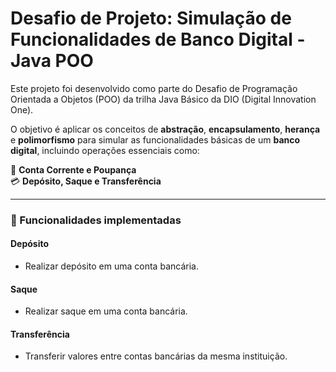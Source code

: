# Desafio de Projeto: Simulação de Funcionalidades de Banco Digital - Java POO

Este projeto foi desenvolvido como parte do Desafio de Programação Orientada a Objetos (POO) da trilha Java Básico da DIO (Digital Innovation One).

O objetivo é aplicar os conceitos de **abstração**, **encapsulamento**, **herança** e **polimorfismo** para simular as funcionalidades básicas de um **banco digital**, incluindo operações essenciais como:

🏦 **Conta Corrente e Poupança**  
💳 **Depósito, Saque e Transferência**

---

### 🚀 Funcionalidades implementadas

#### Depósito
- Realizar depósito em uma conta bancária.

#### Saque
- Realizar saque em uma conta bancária.

#### Transferência
- Transferir valores entre contas bancárias da mesma instituição.
